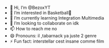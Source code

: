 - 👋 Hi, I’m @BezoxYT
- 👀 I’m interested in Basketball🏀
- 🌱 I’m currently learning Integration Multimedia
- 💞️ I’m looking to collaborate on idk
- 📫 How to reach me no
- 😄 Pronouns: il ,tabarnack ya juste 2 genre
- ⚡ Fun fact: interstellar cest insane comme film
